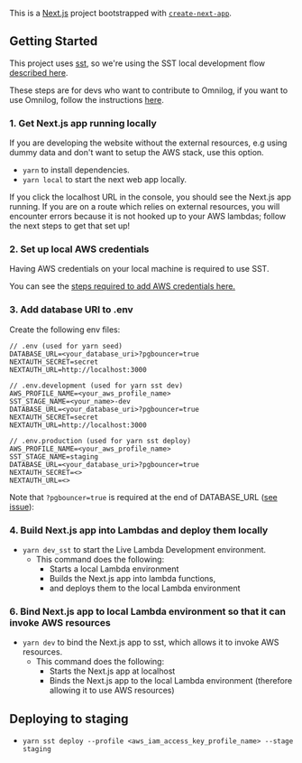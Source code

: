 This is a [Next.js](https://nextjs.org/) project bootstrapped with [`create-next-app`](https://github.com/vercel/next.js/tree/canary/packages/create-next-app).

## Getting Started

This project uses [sst](https://docs.sst.dev/what-is-sst), so we're using the SST local development flow [described here](https://docs.sst.dev/live-lambda-development).

These steps are for devs who want to contribute to Omnilog, if you want to use Omnilog, follow the instructions [here](https://github.com/Theodo-UK/OmniLog#quickstart).

### 1. Get Next.js app running locally

If you are developing the website without the external resources, e.g using dummy data and don't want to setup the AWS stack, use this option.

-   `yarn` to install dependencies.
-   `yarn local` to start the next web app locally.

If you click the localhost URL in the console, you should see the Next.js app running. If you are on a route which relies on external resources, you will encounter errors because it is not hooked up to your AWS lambdas; follow the next steps to get that set up!

### 2. Set up local AWS credentials

Having AWS credentials on your local machine is required to use SST.

You can see the [steps required to add AWS credentials here.](/docs/aws_setup.md)

### 3. Add database URI to .env

Create the following env files:
```
// .env (used for yarn seed)
DATABASE_URL=<your_database_uri>?pgbouncer=true
NEXTAUTH_SECRET=secret
NEXTAUTH_URL=http://localhost:3000
```
```
// .env.development (used for yarn sst dev)
AWS_PROFILE_NAME=<your_aws_profile_name>
SST_STAGE_NAME=<your_name>-dev
DATABASE_URL=<your_database_uri>?pgbouncer=true
NEXTAUTH_SECRET=secret
NEXTAUTH_URL=http://localhost:3000
```
```
// .env.production (used for yarn sst deploy)
AWS_PROFILE_NAME=<your_aws_profile_name>
SST_STAGE_NAME=staging
DATABASE_URL=<your_database_uri>?pgbouncer=true
NEXTAUTH_SECRET=<>
NEXTAUTH_URL=<>
```

Note that `?pgbouncer=true` is required at the end of DATABASE_URL ([see issue](https://github.com/prisma/prisma/issues/11643#issuecomment-1034078942)):

### 4. Build Next.js app into Lambdas and deploy them locally

-   `yarn dev_sst` to start the Live Lambda Development environment.
    -   This command does the following:
        -   Starts a local Lambda environment
        -   Builds the Next.js app into lambda functions,
        -   and deploys them to the local Lambda environment

### 6. Bind Next.js app to local Lambda environment so that it can invoke AWS resources

-   `yarn dev` to bind the Next.js app to sst, which allows it to invoke AWS resources.
    -   This command does the following:
        -   Starts the Next.js app at localhost
        -   Binds the Next.js app to the local Lambda environment (therefore allowing it to use AWS resources)

## Deploying to staging

-   `yarn sst deploy --profile <aws_iam_access_key_profile_name> --stage staging`
